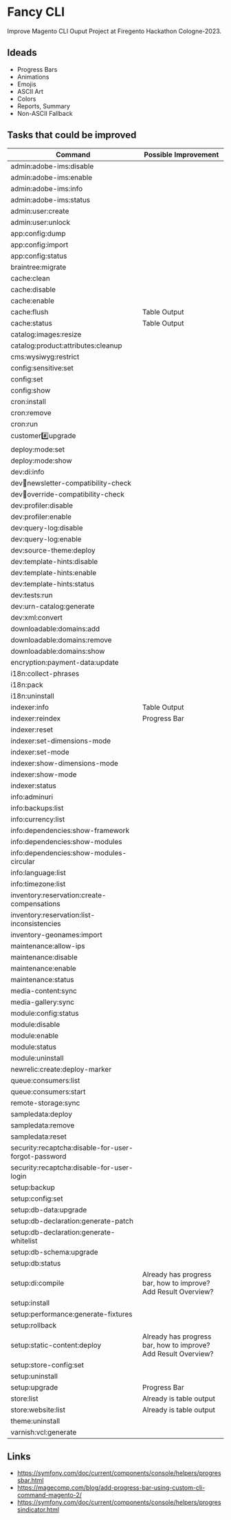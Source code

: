 # Fancy CLI

Improve Magento CLI Ouput Project at Firegento Hackathon Cologne-2023.

## Ideads

* Progress Bars
* Animations
* Emojis
* ASCII Art
* Colors
* Reports, Summary
* Non-ASCII Fallback

## Tasks that could be improved

| Command                                             | Possible Improvement                                             |
|-----------------------------------------------------|------------------------------------------------------------------|
| admin:adobe-ims:disable                             |                                                                  |
| admin:adobe-ims:enable                              |                                                                  |
| admin:adobe-ims:info                                |                                                                  |
| admin:adobe-ims:status                              |                                                                  |
| admin:user:create                                   |                                                                  |
| admin:user:unlock                                   |                                                                  |
| app:config:dump                                     |                                                                  |
| app:config:import                                   |                                                                  |
| app:config:status                                   |                                                                  |
| braintree:migrate                                   |                                                                  |
| cache:clean                                         |                                                                  |
| cache:disable                                       |                                                                  |
| cache:enable                                        |                                                                  |
| cache:flush                                         | Table Output                                                     |
| cache:status                                        | Table Output                                                     |
| catalog:images:resize                               |                                                                  |
| catalog:product:attributes:cleanup                  |                                                                  |
| cms:wysiwyg:restrict                                |                                                                  |
| config:sensitive:set                                |                                                                  |
| config:set                                          |                                                                  |
| config:show                                         |                                                                  |
| cron:install                                        |                                                                  |
| cron:remove                                         |                                                                  |
| cron:run                                            |                                                                  |
| customer:hash:upgrade                               |                                                                  |
| deploy:mode:set                                     |                                                                  |
| deploy:mode:show                                    |                                                                  |
| dev:di:info                                         |                                                                  |
| dev:email:newsletter-compatibility-check            |                                                                  |
| dev:email:override-compatibility-check              |                                                                  |
| dev:profiler:disable                                |                                                                  |
| dev:profiler:enable                                 |                                                                  |
| dev:query-log:disable                               |                                                                  |
| dev:query-log:enable                                |                                                                  |
| dev:source-theme:deploy                             |                                                                  |
| dev:template-hints:disable                          |                                                                  |
| dev:template-hints:enable                           |                                                                  |
| dev:template-hints:status                           |                                                                  |
| dev:tests:run                                       |                                                                  |
| dev:urn-catalog:generate                            |                                                                  |
| dev:xml:convert                                     |                                                                  |
| downloadable:domains:add                            |                                                                  |
| downloadable:domains:remove                         |                                                                  |
| downloadable:domains:show                           |                                                                  |
| encryption:payment-data:update                      |                                                                  |
| i18n:collect-phrases                                |                                                                  |
| i18n:pack                                           |                                                                  |
| i18n:uninstall                                      |                                                                  |
| indexer:info                                        | Table Output                                                     |
| indexer:reindex                                     | Progress Bar                                                     |
| indexer:reset                                       |                                                                  |
| indexer:set-dimensions-mode                         |                                                                  |
| indexer:set-mode                                    |                                                                  |
| indexer:show-dimensions-mode                        |                                                                  |
| indexer:show-mode                                   |                                                                  |
| indexer:status                                      |                                                                  |
| info:adminuri                                       |                                                                  |
| info:backups:list                                   |                                                                  |
| info:currency:list                                  |                                                                  |
| info:dependencies:show-framework                    |                                                                  |
| info:dependencies:show-modules                      |                                                                  |
| info:dependencies:show-modules-circular             |                                                                  |
| info:language:list                                  |                                                                  |
| info:timezone:list                                  |                                                                  |
| inventory:reservation:create-compensations          |                                                                  |
| inventory:reservation:list-inconsistencies          |                                                                  |
| inventory-geonames:import                           |                                                                  |
| maintenance:allow-ips                               |                                                                  |
| maintenance:disable                                 |                                                                  |
| maintenance:enable                                  |                                                                  |
| maintenance:status                                  |                                                                  |
| media-content:sync                                  |                                                                  |
| media-gallery:sync                                  |                                                                  |
| module:config:status                                |                                                                  |
| module:disable                                      |                                                                  |
| module:enable                                       |                                                                  |
| module:status                                       |                                                                  |
| module:uninstall                                    |                                                                  |
| newrelic:create:deploy-marker                       |                                                                  |
| queue:consumers:list                                |                                                                  |
| queue:consumers:start                               |                                                                  |
| remote-storage:sync                                 |                                                                  |
| sampledata:deploy                                   |                                                                  |
| sampledata:remove                                   |                                                                  |
| sampledata:reset                                    |                                                                  |
| security:recaptcha:disable-for-user-forgot-password |                                                                  |
| security:recaptcha:disable-for-user-login           |                                                                  |
| setup:backup                                        |                                                                  |
| setup:config:set                                    |                                                                  |
| setup:db-data:upgrade                               |                                                                  |
| setup:db-declaration:generate-patch                 |                                                                  |
| setup:db-declaration:generate-whitelist             |                                                                  |
| setup:db-schema:upgrade                             |                                                                  |
| setup:db:status                                     |                                                                  |
| setup:di:compile                                    | Already has progress bar, how to improve? Add Result Overview?   |
| setup:install                                       |                                                                  |
| setup:performance:generate-fixtures                 |                                                                  |
| setup:rollback                                      |                                                                  |
| setup:static-content:deploy                         | Already has progress bar, how to improve? Add Result Overview?   |
| setup:store-config:set                              |                                                                  |
| setup:uninstall                                     |                                                                  |
| setup:upgrade                                       | Progress Bar                                                     |
| store:list                                          | Already is table output                                          |
| store:website:list                                  | Already is table output                                          |
| theme:uninstall                                     |                                                                  |
| varnish:vcl:generate                                |                                                                  |


## Links

* https://symfony.com/doc/current/components/console/helpers/progressbar.html
* https://magecomp.com/blog/add-progress-bar-using-custom-cli-command-magento-2/
* https://symfony.com/doc/current/components/console/helpers/progressindicator.html


